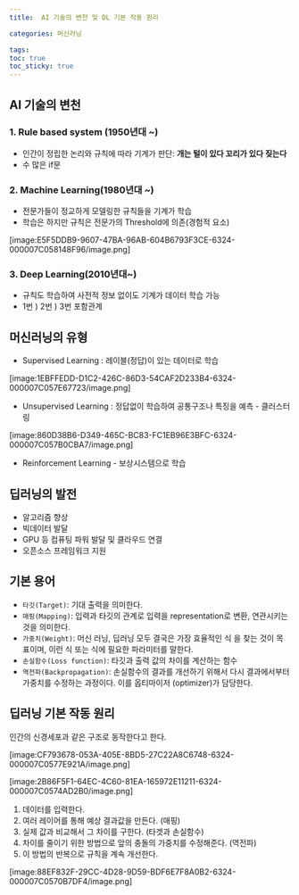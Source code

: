 ```yaml
---
title:  AI 기술의 변천 및 DL 기본 작동 원리

categories: 머신러닝

tags: 
toc: true
toc_sticky: true
---
```


  
## AI 기술의 변천   
### 1. Rule based system (1950년대 ~)  
- 인간이 정립한 논리와 규칙에 따라 기계가 판단: **개는 털이 있다 꼬리가 있다 짖는다**  
- 수 많은 if문  
   
### 2. Machine Learning(1980년대 ~)  
- 전문가들이 정교하게 모델링한 규칙들을 기계가 학습  
- 학습은 하지만 규칙은 전문가의 Threshold에 의존(경험적 요소)  
   
[image:E5F5DDB9-9607-47BA-96AB-604B6793F3CE-6324-000007C058148F96/image.png]  
  
### 3. Deep Learning(2010년대~)  
- 규칙도 학습하여 사전적 정보 없이도 기계가 데이터 학습 가능  
 - 1번 ) 2번 ) 3번 포함관계  
  
   
## 머신러닝의 유형   
- Supervised Learning : 레이블(정답)이 있는 데이터로 학습  
  
[image:1EBFFEDD-D1C2-426C-86D3-54CAF2D233B4-6324-000007C057E67723/image.png]  
  
- Unsupervised Learning : 정답없이 학습하여 공통구조나 특징을 예측 - 클러스터링  
  
[image:860D38B6-D349-465C-BC83-FC1EB96E3BFC-6324-000007C057B0CBA7/image.png]  
  
- Reinforcement Learning - 보상시스템으로 학습  
  
   
## 딥러닝의 발전  
- 알고리즘 향상  
- 빅데이터 발달  
- GPU 등 컴퓨팅 파워 발달 및 클라우드 연결  
- 오픈소스 프레임워크 지원  
  
   
## 기본 용어  
- `타깃(Target)`: 기대 출력을 의미한다.  
- `매핑(Mapping)`: 입력과 타깃의 관계로 입력을 representation로 변환, 연관시키는 것을 의미한다.   
- `가중치(Weight)`: 머신 러닝, 딥러닝 모두 결국은 가장 효율적인 식 을 찾는 것이 목표이며, 이런 식 또는 식에 필요한 파라미터를 말한다.  
- `손실함수(Loss function)`: 타깃과 출력 값의 차이를 계산하는 함수   
- `역전파(Backpropagation)`: 손실함수의 결과를 개선하기 위해서 다시 결과에서부터 가중치를 수정하는 과정이다. 이를 옵티마이저 (optimizer)가 담당한다.   
   
  
## 딥러닝 기본 작동 원리  
인간의 신경세포과 같은 구조로 동작한다고 한다.  
  
[image:CF793678-053A-405E-8BD5-27C22A8C6748-6324-000007C0577E921A/image.png]  
  
[image:2B86F5F1-64EC-4C60-81EA-165972E11211-6324-000007C0574AD2B0/image.png]  
  
1. 데이터를 입력한다.  
2. 여러 레이어를 통해 예상 결과값을 만든다. (매핑)  
3. 실제 값과 비교해서 그 차이를 구한다. (타겟과 손실함수)  
4. 차이를 줄이기 위한 방법으로 앞의 충돌의 가중치를 수정해준다. (역전파)  
5. 이 방법의 반복으로 규칙을 계속 개선한다.  
  
[image:88EF832F-29CC-4D28-9D59-BDF6E7F8A0B2-6324-000007C0570B7DF4/image.png]  
